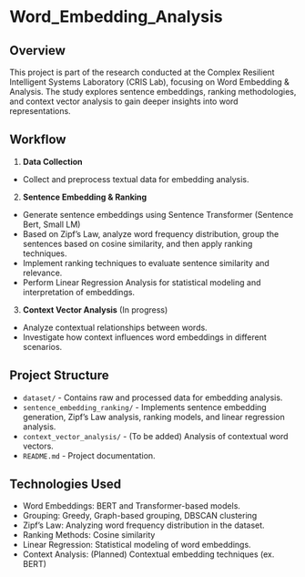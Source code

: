 # Word_Embedding_Analysis
## Overview
This project is part of the research conducted at the Complex Resilient Intelligent Systems Laboratory (CRIS Lab), focusing on Word Embedding & Analysis. The study explores sentence embeddings, ranking methodologies, and context vector analysis to gain deeper insights into word representations.

## Workflow
1.	**Data Collection**
-	Collect and preprocess textual data for embedding analysis.
2.	**Sentence Embedding & Ranking**
- Generate sentence embeddings using Sentence Transformer (Sentence Bert, Small LM)
- Based on Zipf’s Law, analyze word frequency distribution, group the sentences based on cosine similarity, and then apply ranking techniques.
- Implement ranking techniques to evaluate sentence similarity and relevance.
- Perform Linear Regression Analysis for statistical modeling and interpretation of embeddings.
3.	**Context Vector Analysis** (In progress)
-	Analyze contextual relationships between words.
-	Investigate how context influences word embeddings in different scenarios.

## Project Structure
- `dataset/` - Contains raw and processed data for embedding analysis.
- `sentence_embedding_ranking/` - Implements sentence embedding generation, Zipf’s Law analysis, ranking models, and linear regression analysis.
- `context_vector_analysis/` - (To be added) Analysis of contextual word vectors.
- `README.md` - Project documentation.

## Technologies Used
- Word Embeddings: BERT and Transformer-based models.
- Grouping: Greedy, Graph-based grouping, DBSCAN clustering
- Zipf’s Law: Analyzing word frequency distribution in the dataset.
- Ranking Methods: Cosine similarity
- Linear Regression: Statistical modeling of word embeddings.
- Context Analysis: (Planned) Contextual embedding techniques (ex. BERT)
